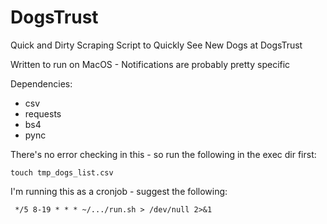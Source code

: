 # DogsTrust
Quick and Dirty Scraping Script to Quickly See New Dogs at DogsTrust

Written to run on MacOS - Notifications are probably pretty specific

Dependencies:
- csv
- requests
- bs4
- pync

There's no error checking in this - so run the following in the exec dir first:

    touch tmp_dogs_list.csv

I'm running this as a cronjob - suggest the following:

     */5 8-19 * * * ~/.../run.sh > /dev/null 2>&1
